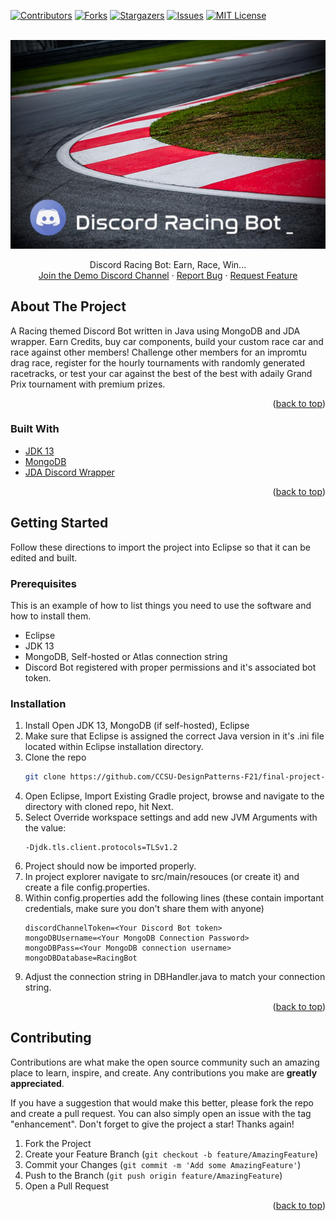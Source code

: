 <div id="top"></div>

[![Contributors][contributors-shield]][contributors-url]
[![Forks][forks-shield]][forks-url]
[![Stargazers][stars-shield]][stars-url]
[![Issues][issues-shield]][issues-url]
[![MIT License][license-shield]][license-url]


<!-- PROJECT LOGO -->
<br />
<div align="center">
   <a href="https://github.com/othneildrew/Best-README-Template">
       <img src="images/DRBLogo1.jpg" alt="Logo">
     </a>
  <p align="center">
    Discord Racing Bot: Earn, Race, Win...
    <br />
    <a href="https://discord.gg/FFSJPJJgcr">Join the Demo Discord Channel</a>
    ·
    <a href="https://github.com/CCSU-DesignPatterns-F21/final-project-f21-group3/issues">Report Bug</a>
    ·
    <a href="https://github.com/CCSU-DesignPatterns-F21/final-project-f21-group3/issues">Request Feature</a>
  </p>
</div>


<!-- ABOUT THE PROJECT -->
## About The Project

A Racing themed Discord Bot written in Java using MongoDB and JDA wrapper. Earn Credits, buy car components, build your custom race car and race against other members! 
Challenge other members for an impromtu drag race, register for the hourly tournaments with randomly generated racetracks, or test your car against the best of the best with adaily Grand Prix tournament with premium prizes. 


<p align="right">(<a href="#top">back to top</a>)</p>



### Built With

* [JDK 13](https://openjdk.java.net/projects/jdk/13/)
* [MongoDB](https://www.mongodb.com/)
* [JDA Discord Wrapper](https://github.com/DV8FromTheWorld/JDA)

<p align="right">(<a href="#top">back to top</a>)</p>

## Getting Started

Follow these directions to import the project into Eclipse so that it can be edited and built.

### Prerequisites

This is an example of how to list things you need to use the software and how to install them.
* Eclipse
* JDK 13
* MongoDB, Self-hosted or Atlas connection string
* Discord Bot registered with proper permissions and it's associated bot token.

### Installation

1. Install Open JDK 13, MongoDB (if self-hosted), Eclipse
2. Make sure that Eclipse is assigned the correct Java version in it's .ini file located within Eclipse installation directory.
3. Clone the repo
   ```sh
   git clone https://github.com/CCSU-DesignPatterns-F21/final-project-f21-group3.git
   ```
4. Open Eclipse, Import Existing Gradle project, browse and navigate to the directory with cloned repo, hit Next.
5. Select Override workspace settings and add new JVM Arguments with the value:
   ```
   -Djdk.tls.client.protocols=TLSv1.2
   ```
6. Project should now be imported properly.
7. In project explorer navigate to src/main/resouces (or create it) and create a file config.properties.
8. Within config.properties add the following lines (these contain important credentials, make sure you don't share them with anyone)
   ```
   discordChannelToken=<Your Discord Bot token>
   mongoDBUsername=<Your MongoDB Connection Password>
   mongoDBPass=<Your MongoDB connection username>
   mongoDBDatabase=RacingBot
   ```
9. Adjust the connection string in DBHandler.java to match your connection string.

<p align="right">(<a href="#top">back to top</a>)</p>

<!-- CONTRIBUTING -->
## Contributing

Contributions are what make the open source community such an amazing place to learn, inspire, and create. Any contributions you make are **greatly appreciated**.

If you have a suggestion that would make this better, please fork the repo and create a pull request. You can also simply open an issue with the tag "enhancement".
Don't forget to give the project a star! Thanks again!

1. Fork the Project
2. Create your Feature Branch (`git checkout -b feature/AmazingFeature`)
3. Commit your Changes (`git commit -m 'Add some AmazingFeature'`)
4. Push to the Branch (`git push origin feature/AmazingFeature`)
5. Open a Pull Request

<p align="right">(<a href="#top">back to top</a>)</p>


<!-- MARKDOWN LINKS & IMAGES -->
<!-- https://www.markdownguide.org/basic-syntax/#reference-style-links -->
[contributors-shield]: https://img.shields.io/github/contributors/CCSU-DesignPatterns-F21/final-project-f21-group3.svg?style=for-the-badge
[contributors-url]: https://github.com/CCSU-DesignPatterns-F21/final-project-f21-group3/graphs/contributors
[forks-shield]: https://img.shields.io/github/forks/CCSU-DesignPatterns-F21/final-project-f21-group3.svg?style=for-the-badge
[forks-url]: https://github.com/CCSU-DesignPatterns-F21/final-project-f21-group3/network/members
[stars-shield]: https://img.shields.io/github/stars/CCSU-DesignPatterns-F21/final-project-f21-group3.svg?style=for-the-badge
[stars-url]: https://github.com/CCSU-DesignPatterns-F21/final-project-f21-group3/stargazers
[issues-shield]: https://img.shields.io/github/issues/CCSU-DesignPatterns-F21/final-project-f21-group3.svg?style=for-the-badge
[issues-url]: https://github.com/CCSU-DesignPatterns-F21/final-project-f21-group3/issues
[license-shield]: https://img.shields.io/github/license/CCSU-DesignPatterns-F21/final-project-f21-group3.svg?style=for-the-badge
[license-url]: https://github.com/CCSU-DesignPatterns-F21/final-project-f21-group3/blob/master/LICENSE.txt
